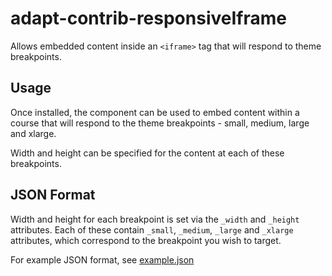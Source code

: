 adapt-contrib-responsiveIframe
===============================

Allows embedded content inside an ``<iframe>`` tag that will respond to theme breakpoints.


Usage
-----
Once installed, the component can be used to embed content within a course that will respond to the theme breakpoints - small, medium, large and xlarge.

Width and height can be specified for the content at each of these breakpoints.


JSON Format
-----------

Width and height for each breakpoint is set via the ``_width`` and ``_height`` attributes. Each of these contain ``_small``, ``_medium``, ``_large`` and ``_xlarge`` attributes, which correspond to the breakpoint you wish to target.

For example JSON format, see [example.json](https://github.com/LearningPool/adapt-contrib-responsiveIframe/blob/master/example.json)
